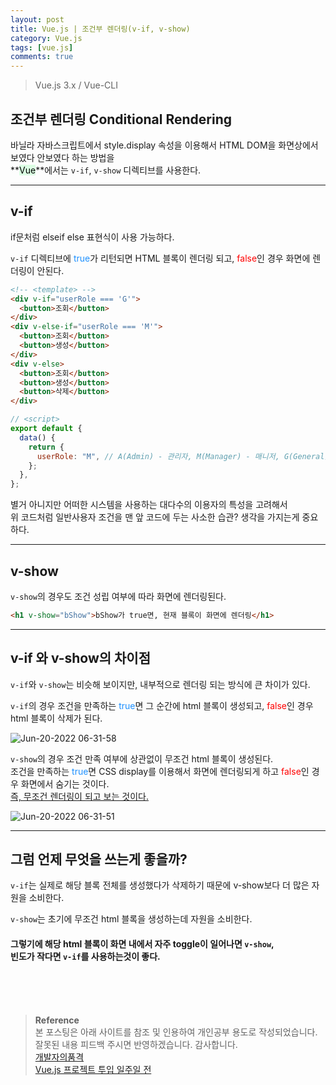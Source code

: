 ```yaml
---
layout: post
title: Vue.js | 조건부 렌더링(v-if, v-show)
category: Vue.js
tags: [vue.js]
comments: true
---
```


> Vue.js 3.x / Vue-CLI

## 조건부 렌더링 Conditional Rendering

바닐라 자바스크립트에서 style.display 속성을 이용해서 HTML DOM을 화면상에서 보였다 안보였다 하는 방법을  
**<mark style='background-color: #dcffe4'>Vue</mark>**에서는 `v-if`, `v-show` 디렉티브를 사용한다.

---

## v-if

if문처럼 elseif else 표현식이 사용 가능하다.

`v-if` 디렉티브에 <font color='#1E90FF'>true</font>가 리턴되면 HTML 블록이 렌더링 되고, <font color='red'>false</font>인 경우 화면에 렌더링이 안된다.

```html
<!-- <template> -->
<div v-if="userRole === 'G'">
  <button>조회</button>
</div>
<div v-else-if="userRole === 'M'">
  <button>조회</button>
  <button>생성</button>
</div>
<div v-else>
  <button>조회</button>
  <button>생성</button>
  <button>삭제</button>
</div>
```

```javascript
// <script>
export default {
  data() {
    return {
      userRole: "M", // A(Admin) - 관리자, M(Manager) - 매니저, G(General) - 일반사용자
    };
  },
};
```

별거 아니지만 어떠한 시스템을 사용하는 대다수의 이용자의 특성을 고려해서  
위 코드처럼 일반사용자 조건을 맨 앞 코드에 두는 사소한 습관? 생각을 가지는게 중요하다.

---

## v-show

`v-show`의 경우도 조건 성립 여부에 따라 화면에 렌더링된다.

```html
<h1 v-show="bShow">bShow가 true면, 현재 블록이 화면에 렌더링</h1>
```

---

## v-if 와 v-show의 차이점

`v-if`와 `v-show`는 비슷해 보이지만, 내부적으로 렌더링 되는 방식에 큰 차이가 있다.

`v-if`의 경우 조건을 만족하는 <font color='#1E90FF'>true</font>면 그 순간에 html 블록이 생성되고, <font color='red'>false</font>인 경우 html 블록이 삭제가 된다.

![Jun-20-2022 06-31-58](https://user-images.githubusercontent.com/76654131/174501121-b9ec3c4b-fc7e-42fa-8f29-c1877aa4582e.gif)

`v-show`의 경우 조건 만족 여부에 상관없이 무조건 html 블록이 생성된다.  
조건을 만족하는 <font color='#1E90FF'>true</font>면 CSS display를 이용해서 화면에 렌더링되게 하고 <font color='red'>false</font>인 경우 화면에서 숨기는 것이다.  
<u>즉, 무조건 렌더링이 되고 보는 것이다.</u>

![Jun-20-2022 06-31-51](https://user-images.githubusercontent.com/76654131/174501117-2a6fdfbb-f39a-4319-9d50-4510923158e3.gif)

---

## 그럼 언제 무엇을 쓰는게 좋을까?

`v-if`는 실제로 해당 블록 전체를 생성했다가 삭제하기 때문에 v-show보다 더 많은 자원을 소비한다.

`v-show`는 초기에 무조건 html 블록을 생성하는데 자원을 소비한다.

#### 그렇기에 해당 html 블록이 화면 내에서 자주 toggle이 일어나면 `v-show`, <br> 빈도가 작다면 `v-if`를 사용하는것이 좋다.

<br>
<br>
<br>

> **Reference**  
> 본 포스팅은 아래 사이트를 참조 및 인용하여 개인공부 용도로 작성되었습니다.  
> 잘못된 내용 피드백 주시면 반영하겠습니다. 감사합니다.  
> [개발자의품격](https://www.youtube.com/c/개발자의품격)  
> [Vue.js 프로젝트 투입 일주일 전](http://www.yes24.com/Product/Goods/101926719)
